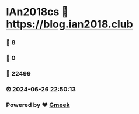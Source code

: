 # IAn2018cs :link: https://blog.ian2018.club 
### :page_facing_up: [8](https://blog.ian2018.club/tag.html) 
### :speech_balloon: 0 
### :hibiscus: 22499 
### :alarm_clock: 2024-06-26 22:50:13 
### Powered by :heart: [Gmeek](https://github.com/Meekdai/Gmeek)
